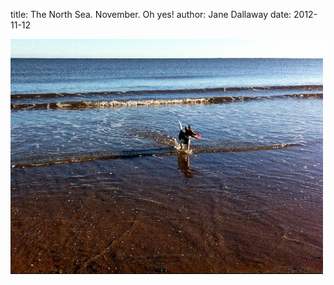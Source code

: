 title: The North Sea. November. Oh yes!
author: Jane Dallaway
date: 2012-11-12

<div>
<a href="/media/Sphoto.JPG">
<img width="500" src="/media/Sphoto.JPG.500.JPG" height="376"></img>
</a>
</div>

